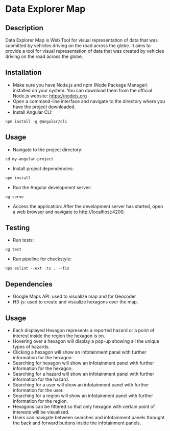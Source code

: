 # Data Explorer Map

## Description

Data Explorer Map is Web Tool for visual representation of data that was submitted by vehicles driving on the road across the globe. It aims to provide a tool for visual representation of data that was created by vehicles driving on the road across the globe.

## Installation
-  Make sure you have Node.js and npm (Node Package Manager) installed on your system. You can download them from the official Node.js website: https://nodejs.org 
- Open a command-line interface and navigate to the directory where you have the project downloaded.
- Install Angular CLI: 
```
npm install -g @angular/cli
```
## Usage
- Navigate to the project directory: 
```
cd my-angular-project
```
- Install project dependencies: 
```
npm install
```
- Run the Angular development server: 
```
ng serve
```
- Access the application: After the development server has started, open a web browser and navigate to http://localhost:4200.

## Testing
- Run tests:
```
ng test
```
- Run pipeline for checkstyle:
```
npx eslint --ext .ts . --fix
```

## Dependencies
- Google Maps API: used to visualize map and for Geocoder
- H3-js: used to create and visualize hexagons over the map.

## Usage
- Each displayed Hexagon represents a reported hazard or a point of interest inside the region the hexagon is on.
- Hovering over a hexagon will display a pop-up showing all the unique types of hazards.
- Clicking a hexagon will show an infotainment panel with further information for the hexagon.
- Searching for hexagon will show an infotainment panel with further information for the hexagon.
- Searching for a hazard will show an infotainment panel with further information for the hazard.
- Searching for a user will show an infotainment panel with further information for the user.
- Searching for a region will show an infotainment panel with further information for the region.
- Hexagons can be fittered so that only hexagon with certain point of interests will be visualized.
- Users can navigate between searches and infotainment panels throught the back and forward buttons inside the infotainment panels.